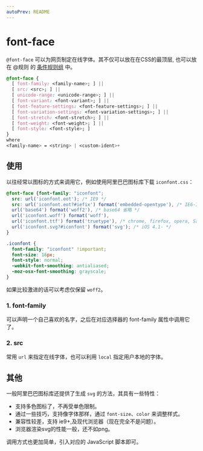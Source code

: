```yaml
---
autoPrev: README
---
```


# font-face

`@font-face` 可以为网页制定在线字体。其不仅可以放在在CSS的最顶层, 也可以放在 @规则 的 [条件规则组](https://developer.mozilla.org/zh-CN/docs/CSS/At-rule#Conditional_Group_Rules) 中。

```css
@font-face {
  [ font-family: <family-name>; ] ||
  [ src: <src>; ] ||
  [ unicode-range: <unicode-range>; ] ||
  [ font-variant: <font-variant>; ] ||
  [ font-feature-settings: <font-feature-settings>; ] ||
  [ font-variation-settings: <font-variation-settings>; ] ||
  [ font-stretch: <font-stretch>; ] ||
  [ font-weight: <font-weight>; ] ||
  [ font-style: <font-style>; ]
}
where 
<family-name> = <string> | <custom-ident>+
```

## 使用

以往经常以图标的方式来调用它，例如使用阿里巴巴图标库下载 `iconfont.css`：

```css
@font-face {font-family: "iconfont";
  src: url('iconfont.eot'); /* IE9 */
  src: url('iconfont.eot?#iefix') format('embedded-opentype'), /* IE6-IE8 */
  url('base64') format('woff2'), /* base64 省略 */
  url('iconfont.woff') format('woff'),
  url('iconfont.ttf') format('truetype'), /* chrome, firefox, opera, Safari, Android, iOS 4.2+ */
  url('iconfont.svg?#iconfont') format('svg'); /* iOS 4.1- */
}

.iconfont {
  font-family: "iconfont" !important;
  font-size: 16px;
  font-style: normal;
  -webkit-font-smoothing: antialiased;
  -moz-osx-font-smoothing: grayscale;
}
```

如果比较激进的话可以考虑仅保留 `woff2`。

### 1. font-family

可以声明一个自己喜欢的名字，之后在对应选择器的 font-family 属性中调用它了。

### 2. src

常用 `url` 来指定在线字体，也可以利用 `local` 指定用户本地的字体。

## 其他

一般阿里巴巴图标库还提供了生成 `svg` 的方法，其具有一些特性：

- 支持多色图标了，不再受单色限制。
- 通过一些技巧，支持像字体那样，通过 `font-size`、`color` 来调整样式。
- 兼容性较差，支持 ie9+,及现代浏览器（现在完全不是问题）。
- 浏览器渲染svg的性能一般，还不如png。

调用方式也更加简单，引入对应的 JavaScript 脚本即可。
